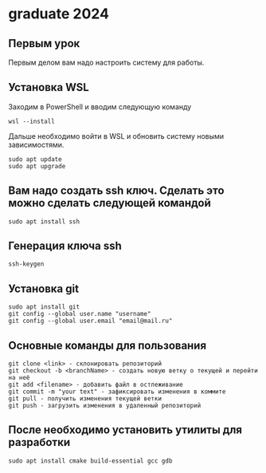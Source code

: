 # graduate 2024

## Первым урок 
Первым делом вам надо настроить систему для работы.

## Установка WSL
Заходим в PowerShell и вводим следующую команду
```
wsl --install
```

Дальше необходимо войти в WSL и обновить систему новыми зависимостями.
```
sudo apt update
sudo apt upgrade
```

## Вам надо создать ssh ключ. Сделать это можно сделать следующей командой
```
sudo apt install ssh
```

## Генерация ключа ssh
```
ssh-keygen
```

## Установка git
```
sudo apt install git
git config --global user.name "username"
git config --global user.email "email@mail.ru"
```

## Основные команды для пользования
```
git clone <link> - склонировать репозиторий
git checkout -b <branchName> - создать новую ветку о текущей и перейти на неё
git add <filename> - добавить файл в остлеживание
git commit -m "your text" - зафиксировать изменения в коммите
git pull - получить изменения текущей ветки
git push - загрузить изменения в удаленный репозиторий 
```

## После необходимо установить утилиты для разработки
```
sudo apt install cmake build-essential gcc gdb
```



